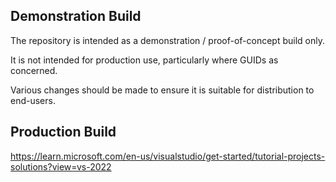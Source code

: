 ## Demonstration Build

The repository is intended as a demonstration / proof-of-concept build only.

It is not intended for production use, particularly where GUIDs as concerned.

Various changes should be made to ensure it is suitable for distribution to end-users. 

## Production Build

https://learn.microsoft.com/en-us/visualstudio/get-started/tutorial-projects-solutions?view=vs-2022
